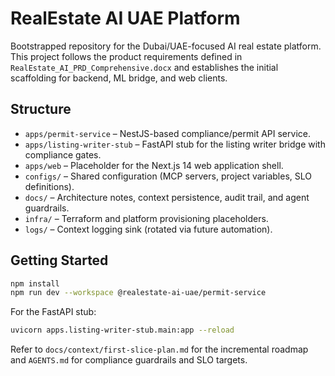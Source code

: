# RealEstate AI UAE Platform

Bootstrapped repository for the Dubai/UAE-focused AI real estate platform. This project follows the product requirements defined in `RealEstate_AI_PRD_Comprehensive.docx` and establishes the initial scaffolding for backend, ML bridge, and web clients.

## Structure

- `apps/permit-service` – NestJS-based compliance/permit API service.
- `apps/listing-writer-stub` – FastAPI stub for the listing writer bridge with compliance gates.
- `apps/web` – Placeholder for the Next.js 14 web application shell.
- `configs/` – Shared configuration (MCP servers, project variables, SLO definitions).
- `docs/` – Architecture notes, context persistence, audit trail, and agent guardrails.
- `infra/` – Terraform and platform provisioning placeholders.
- `logs/` – Context logging sink (rotated via future automation).

## Getting Started

```sh
npm install
npm run dev --workspace @realestate-ai-uae/permit-service
```

For the FastAPI stub:

```sh
uvicorn apps.listing-writer-stub.main:app --reload
```

Refer to `docs/context/first-slice-plan.md` for the incremental roadmap and `AGENTS.md` for compliance guardrails and SLO targets.
